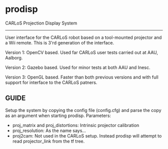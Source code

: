 # prodisp
CARLoS Projection Display System

---
User interface for the CARLoS robot based on a tool-mounted projector and a Wii remote. This is 3'rd generation of the interface.

  Version 1: OpenCV based. Used far CARLoS user tests carried out at AAU, Aalborg.
  
  Version 2: Gazebo based. Used for minor tests at both AAU and Inesc.
  
  Version 3: OpenGL based. Faster than both previous versions and with full support for interface to the CARLoS patners.

GUIDE
-
Setup the system by copying the config file (config.cfg) and parse the copy as an argument when starting prodisp.
Parameters:
  - proj_matrix and proj_distortions: Intrinsic projector calibration
  - proj_resolution: As the name says...
  - proj2cam: Not used in the CARLoS setup. Instead prodisp will attempt to read projector_link from the tf tree.
